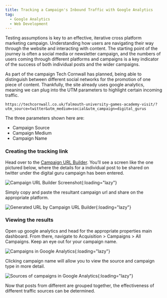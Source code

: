 ```yaml
---
title: Tracking a Campaign's Inbound Traffic with Google Analytics
tag:
  - Google Analytics
  - Web Development
---
```


Testing assumptions is key to an effective, iterative cross platform marketing campaign. Understanding how users are navigating their way through the website and interacting with content. The starting point of the journey is often a social media or newsletter campaign, and the numbers of users coming through different platforms and campaigns is a key indicator of the success of both individual posts and the wider campaigns.

As part of the campaign Tech Cornwall has planned, being able to distinguish between different social networks for the promotion of one piece of content. Thankfully, the site already uses google analytics, meaning we can plug into the UTM parameters to highlight certain incoming traffic.

```
https://techcornwall.co.uk/falmouth-university-games-academy-visit/?utm_source=twitter&utm_medium=social&utm_campaign=digital_gurus
```

The three parameters shown here are:

* Campaign Source
* Campaign Medium
* Campaign Name

### Creating the tracking link

Head over to the [Campaign URL Builder](https://ga-dev-tools.appspot.com/campaign-url-builder/). You’ll see a screen like the one pictured below, where the details for a individual post to be shared on twitter under the digital guru campaign has been entered.

![Campaign URL Builder Screenshot ](/assets/images/2018/01/1-url-generator.jpg){:loading="lazy"}

Simply copy and paste the resultant campaign url and share on the appropriate platform.

![Generated URL by Campaign URL Builder ](/assets/images/2018/01/2-generated-url.jpg){:loading="lazy"}

### Viewing the results

Open up google analytics and head for the appropriate properties main dashboard. From there, navigate to Acquisition > Campaigns > All Campaigns. Keep an eye out for your campaign name.

![Campaigns in Google Analytics ](/assets/images/2018/01/4-analytics-campaign.jpg){:loading="lazy"}

Clicking campaign name will allow you to view the source and campaign type in more detail.

![Sources of campaigns in Google Analytics ](/assets/images/2018/01/5-analytics-campaign-source.jpg){:loading="lazy"}

Now that posts from different are grouped together, the effectiveness of different traffic sources can be determined.
